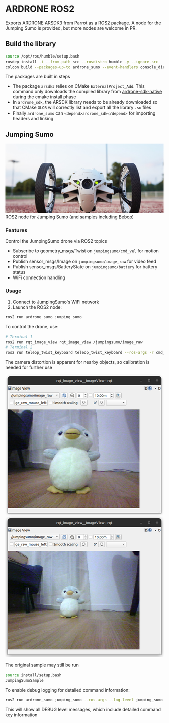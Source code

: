 # ARDRONE ROS2

Exports ARDRONE ARSDK3 from Parrot as a ROS2 package. A node for the Jumping Sumo is provided, but more nodes are welcome in PR.

## Build the library

```bash
source /opt/ros/humble/setup.bash
rosdep install -i --from-path src --rosdistro humble -y --ignore-src
colcon build --packages-up-to ardrone_sumo --event-handlers console_direct+
```

The packages are built in steps

- The package `arsdk3` relies on CMake `ExternalProject_Add`. This command only downloads the compiled library from [ardrone-sdk-native](https://github.com/vtalpaert/ardrone-sdk-native) during the cmake install phase
- In `ardrone_sdk`, the ARSDK library needs to be already downloaded so that CMake `GLOB` will correctly list and export all the library `.so` files
- Finally `ardrone_sumo` can `<depend>ardrone_sdk</depend>` for importing headers and linking

## Jumping Sumo

![Jumping Sumo](docs/parrot-minidrone-jumping-sumo.jpg)
ROS2 node for Jumping Sumo (and samples including Bebop)

### Features

Control the JumpingSumo drone via ROS2 topics

- Subscribe to geometry_msgs/Twist on `jumpingsumo/cmd_vel` for motion control
- Publish sensor_msgs/Image on `jumpingsumo/image_raw` for video feed
- Publish sensor_msgs/BatteryState on `jumpingsumo/battery` for battery status
- WiFi connection handling

### Usage

1. Connect to JumpingSumo's WiFi network
2. Launch the ROS2 node:

```bash
ros2 run ardrone_sumo jumping_sumo
```

To control the drone, use:

```bash
# Terminal 1
ros2 run rqt_image_view rqt_image_view /jumpingsumo/image_raw
# Terminal 2
ros2 run teleop_twist_keyboard teleop_twist_keyboard --ros-args -r cmd_vel:=/jumpingsumo/cmd_vel
```

The camera distortion is apparent for nearby objects, so calibration is needed for further use

![nearby](docs/penguin_close.png)
![further](docs/penguin_less_close.png)

The original sample may still be run

```bash
source install/setup.bash
JumpingSumoSample
```

To enable debug logging for detailed command information:

```bash
ros2 run ardrone_sumo jumping_sumo --ros-args --log-level jumping_sumo:=debug
```

This will show all DEBUG level messages, which include detailed command key information
